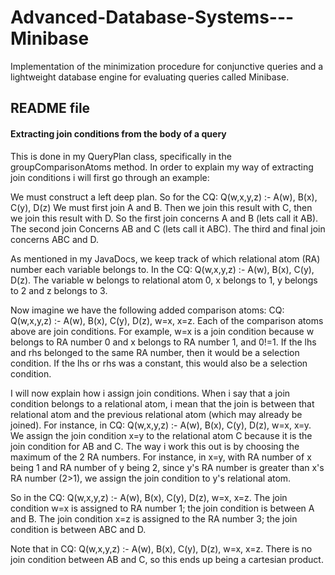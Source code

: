 # Advanced-Database-Systems---Minibase
Implementation of the minimization procedure for conjunctive queries and a lightweight database engine for evaluating queries called Minibase.

## README file

#### Extracting join conditions from the body of a query
This is done in my QueryPlan class, specifically in the groupComparisonAtoms method.
In order to explain my way of extracting join conditions i will first go through an example:

We must construct a left deep plan.
So for the CQ: Q(w,x,y,z) :- A(w), B(x), C(y), D(z)
We must first join A and B. Then we join this result with C, then we join this result with D.
So the first join concerns A and B (lets call it AB). The second join Concerns AB and C (lets call it ABC). The third and final join concerns ABC and D.

As mentioned in my JavaDocs, we keep track of which relational atom (RA) number each variable belongs to.
In the CQ: Q(w,x,y,z) :- A(w), B(x), C(y), D(z).
The variable w belongs to relational atom 0, x belongs to 1, y belongs to 2 and z belongs to 3.

Now imagine we have the following added comparison atoms:
CQ: Q(w,x,y,z) :- A(w), B(x), C(y), D(z), w=x, x=z.
Each of the comparison atoms above are join conditions.
For example, w=x is a join condition because w belongs to RA number 0 and x belongs to RA number 1, and 0!=1.
If the lhs and rhs belonged to the same RA number, then it would be a selection condition.
If the lhs or rhs was a constant, this would also be a selection condition.

I will now explain how i assign join conditions.
When i say that a join condition belongs to a relational atom, i mean that the join is between that relational atom and the 
previous relational atom (which may already be joined).
For instance, in CQ: Q(w,x,y,z) :- A(w), B(x), C(y), D(z), w=x, x=y.
We assign the join condition x=y to the relational atom C because it is the join condition for AB and C.
The way i work this out is by choosing the maximum of the 2 RA numbers.
For instance, in x=y, with RA number of x being 1 and RA number of y being 2, since y's RA number is greater than x's RA number (2>1), we assign the 
join condition to y's relational atom.

So in the CQ: Q(w,x,y,z) :- A(w), B(x), C(y), D(z), w=x, x=z.
The join condition w=x is assigned to RA number 1; the join condition is between A and B.
The join condition x=z is assigned to the RA number 3; the join condition is between ABC and D.

Note that in CQ: Q(w,x,y,z) :- A(w), B(x), C(y), D(z), w=x, x=z. There is no join condition between AB and C, so this ends up being a cartesian product.
